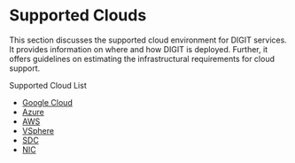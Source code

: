 # Supported Clouds

This section discusses the supported cloud environment for DIGIT services. It provides information on where and how DIGIT is deployed. Further, it offers guidelines on estimating the infrastructural requirements for cloud support.

Supported Cloud List

* [Google Cloud](google-cloud-platform.md)
* [Azure](azure.md)
* [AWS](infra-provisioning-aws.md)
* [VSphere](vsphere.md)
* [SDC](sdc-state-data-center.md)
* [NIC](nic-national-informatica-cloud.md)





